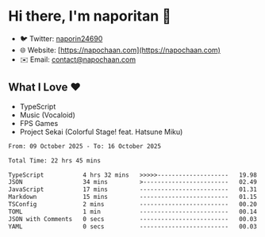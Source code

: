 # Hi there, I'm naporitan 👋

- 🐦 Twitter: [naporin24690](https://twitter.com/naporin24690)
- 🌐 Website: [https://napochaan.com](https://napochaan.com)
- ✉️ Email: [contact@napochaan.com](mailto:contact@napochaan.com)

## What I Love ❤️
- TypeScript
- Music (Vocaloid)
- FPS Games
- Project Sekai (Colorful Stage! feat. Hatsune Miku)

<!--START_SECTION:waka-->

```txt
From: 09 October 2025 - To: 16 October 2025

Total Time: 22 hrs 45 mins

TypeScript           4 hrs 32 mins   >>>>>--------------------   19.98 %
JSON                 34 mins         >------------------------   02.49 %
JavaScript           17 mins         -------------------------   01.31 %
Markdown             15 mins         -------------------------   01.15 %
TSConfig             2 mins          -------------------------   00.20 %
TOML                 1 min           -------------------------   00.14 %
JSON with Comments   0 secs          -------------------------   00.03 %
YAML                 0 secs          -------------------------   00.03 %
```

<!--END_SECTION:waka-->

